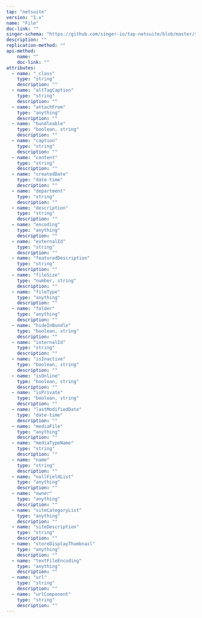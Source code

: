 ```yaml
---
tap: "netsuite"
version: "1.x"
name: "File"
doc-link: ""
singer-schema: "https://github.com/singer-io/tap-netsuite/blob/master/tap_netsuite/schemas/File.json"
description: ""
replication-method: ""
api-method:
    name: ""
    doc-link: ""
attributes:
  - name: "_class"
    type: "string"
    description: ""
  - name: "altTagCaption"
    type: "string"
    description: ""
  - name: "attachFrom"
    type: "anything"
    description: ""
  - name: "bundleable"
    type: "boolean, string"
    description: ""
  - name: "caption"
    type: "string"
    description: ""
  - name: "content"
    type: "string"
    description: ""
  - name: "createdDate"
    type: "date-time"
    description: ""
  - name: "department"
    type: "string"
    description: ""
  - name: "description"
    type: "string"
    description: ""
  - name: "encoding"
    type: "anything"
    description: ""
  - name: "externalId"
    type: "string"
    description: ""
  - name: "featuredDescription"
    type: "string"
    description: ""
  - name: "fileSize"
    type: "number, string"
    description: ""
  - name: "fileType"
    type: "anything"
    description: ""
  - name: "folder"
    type: "anything"
    description: ""
  - name: "hideInBundle"
    type: "boolean, string"
    description: ""
  - name: "internalId"
    type: "string"
    description: ""
  - name: "isInactive"
    type: "boolean, string"
    description: ""
  - name: "isOnline"
    type: "boolean, string"
    description: ""
  - name: "isPrivate"
    type: "boolean, string"
    description: ""
  - name: "lastModifiedDate"
    type: "date-time"
    description: ""
  - name: "mediaFile"
    type: "anything"
    description: ""
  - name: "mediaTypeName"
    type: "string"
    description: ""
  - name: "name"
    type: "string"
    description: ""
  - name: "nullFieldList"
    type: "anything"
    description: ""
  - name: "owner"
    type: "anything"
    description: ""
  - name: "siteCategoryList"
    type: "anything"
    description: ""
  - name: "siteDescription"
    type: "string"
    description: ""
  - name: "storeDisplayThumbnail"
    type: "anything"
    description: ""
  - name: "textFileEncoding"
    type: "anything"
    description: ""
  - name: "url"
    type: "string"
    description: ""
  - name: "urlComponent"
    type: "string"
    description: ""
---
```

